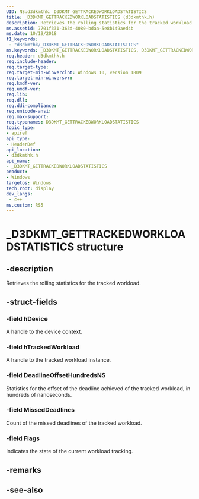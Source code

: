 ```yaml
---
UID: NS:d3dkmthk._D3DKMT_GETTRACKEDWORKLOADSTATISTICS
title: _D3DKMT_GETTRACKEDWORKLOADSTATISTICS (d3dkmthk.h)
description: Retrieves the rolling statistics for the tracked workload.
ms.assetid: 7701f331-363d-4080-bdaa-5e8b149aed4b
ms.date: 10/19/2018
f1_keywords:
 - "d3dkmthk/_D3DKMT_GETTRACKEDWORKLOADSTATISTICS"
ms.keywords: _D3DKMT_GETTRACKEDWORKLOADSTATISTICS, D3DKMT_GETTRACKEDWORKLOADSTATISTICS, 
req.header: d3dkmthk.h
req.include-header:
req.target-type:
req.target-min-winverclnt: Windows 10, version 1809
req.target-min-winversvr:
req.kmdf-ver:
req.umdf-ver:
req.lib:
req.dll:
req.ddi-compliance:
req.unicode-ansi:
req.max-support:
req.typenames: D3DKMT_GETTRACKEDWORKLOADSTATISTICS
topic_type: 
- apiref
api_type: 
- HeaderDef
api_location: 
- d3dkmthk.h
api_name: 
- _D3DKMT_GETTRACKEDWORKLOADSTATISTICS
product:
- Windows
targetos: Windows
tech.root: display
dev_langs:
 - c++
ms.custom: RS5
---
```


# _D3DKMT_GETTRACKEDWORKLOADSTATISTICS structure

## -description

Retrieves the rolling statistics for the tracked workload.

## -struct-fields

### -field hDevice

A handle to the device context.

### -field hTrackedWorkload

A handle to the tracked workload instance.

### -field DeadlineOffsetHundredsNS

Statistics for the offset of the deadline achieved of the tracked workload, in hundreds of nanoseconds.

### -field MissedDeadlines

Count of the missed deadlines of the tracked workload.

### -field Flags
 
Indicates the state of the current workload tracking.

## -remarks

## -see-also
